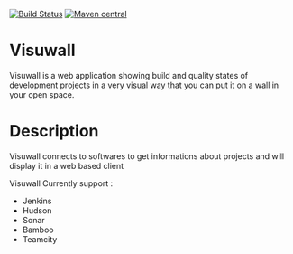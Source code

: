 [![Build Status](https://travis-ci.org/n0rad/visuwall.png)](https://travis-ci.org/n0rad/visuwall)
[![Maven central](https://maven-badges.herokuapp.com/maven-central/fr.norad.visuwall/visuwall-web/badge.svg)](https://maven-badges.herokuapp.com/maven-central/fr.norad.visuwall/visuwall-web)


Visuwall
========

Visuwall is a web application showing build and quality states of development projects in a very visual way that you can put it on a wall in your open space.


Description
===========

Visuwall connects to softwares to get informations about projects and will display it in a web based client

Visuwall Currently support :

 * Jenkins
 * Hudson
 * Sonar
 * Bamboo
 * Teamcity
